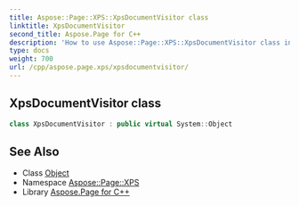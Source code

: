 ```yaml
---
title: Aspose::Page::XPS::XpsDocumentVisitor class
linktitle: XpsDocumentVisitor
second_title: Aspose.Page for C++
description: 'How to use Aspose::Page::XPS::XpsDocumentVisitor class in C++.'
type: docs
weight: 700
url: /cpp/aspose.page.xps/xpsdocumentvisitor/
---
```

## XpsDocumentVisitor class




```cpp
class XpsDocumentVisitor : public virtual System::Object
```

## See Also

* Class [Object](../../system/object/)
* Namespace [Aspose::Page::XPS](../)
* Library [Aspose.Page for C++](../../)
